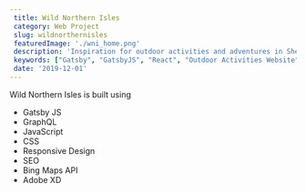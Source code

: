 ```yaml
---
 title: Wild Northern Isles
 category: Web Project
 slug: wildnorthernisles
 featuredImage: './wni_home.png'
 description: 'Inspiration for outdoor activities and adventures in Shetland'
 keywords: ["Gatsby", "GatsbyJS", "React", "Outdoor Activities Website", "Bing Maps API"]
 date: '2019-12-01'
---
```


Wild Northern Isles is built using

- Gatsby JS
- GraphQL
- JavaScript
- CSS
- Responsive Design
- SEO
- Bing Maps API
- Adobe XD